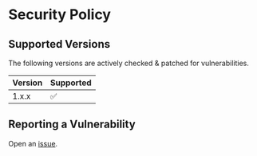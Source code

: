 # Security Policy

## Supported Versions

The following versions are actively checked & patched for vulnerabilities.

| Version | Supported          |
|---------|--------------------|
| 1.x.x   | :white_check_mark: |

## Reporting a Vulnerability

Open an [issue](https://github.com/bkosm/gompose/issues/new).
